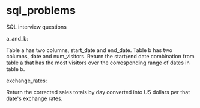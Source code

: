 # sql_problems
SQL interview questions

a_and_b:

Table a has two columns, start_date and end_date. Table b has two columns, date and num_visitors. Return the start/end date combination from table a that has the most visitors over the corresponding range of dates in table b.

exchange_rates:

Return the corrected sales totals by day converted into US dollars per that date's exchange rates.
